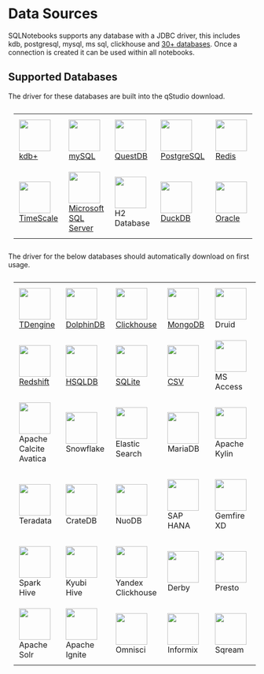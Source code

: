 # Data Sources

SQLNotebooks supports any database with a JDBC driver, this includes kdb, postgresql, mysql, ms sql, clickhouse and [30+ databases](https://www.timestored.com/qstudio/database/).
Once a connection is created it can be used within all notebooks.

## Supported Databases

The driver for these databases are built into the qStudio download.

<style>
#datatab td,#datatab th,table#datatab,#datata td,#datata th,table#datata  { border:0px; padding:11px; }
</style>

<table id="datata" class="dsource" style="box-shadow:none; width:auto;">
	<tbody><tr>
	<td><a <a href="https://www.timestored.com/qstudio/database/kdb"><img src="http://www.timestored.com/img/t.gif" height="64" width="64" class="zu-kdb"><div>kdb+</div></a></td>
	<td><a <a href="https://www.timestored.com/qstudio/database/mysql"><img src="http://www.timestored.com/img/t.gif" height="64" width="64" class="zu-mysql"><div>mySQL</div></a></td>
	<td><a <a href="https://www.timestored.com/qstudio/database/questdb"><img src="http://www.timestored.com/img/t.gif" height="64" width="64" class="zu-questdb"><div>QuestDB</div></a></td>
	<td><a <a href="https://www.timestored.com/qstudio/database/postgres"><img src="http://www.timestored.com/img/t.gif" height="64" width="64" class="zu-postgres"><div>PostgreSQL</div></a></td>
	<td><a <a href="https://www.timestored.com/qstudio/database/../help/redis-sql-editor"><img src="http://www.timestored.com/img/t.gif" height="64" width="64" class="zu-redis"><div>Redis</div></a></td>
	</tr>
	<tr>
	<td><a <a href="https://www.timestored.com/qstudio/database/timescale"><img src="http://www.timestored.com/img/t.gif" height="64" width="64" class="zu-timescale"><div>TimeScale</div></a></td>
	<td><a <a href="https://www.timestored.com/qstudio/database/msserver"><img src="http://www.timestored.com/img/t.gif" height="64" width="64" class="zu-msserver"><div>Microsoft SQL Server</div></a></td>
	<td><img src="http://www.timestored.com/img/t.gif" height="64" width="64" class="zu-h2"><div>H2 Database</div></td>
	<td><a <a href="https://www.timestored.com/qstudio/help/duckdb-sql-editor"><img src="http://www.timestored.com/img/t.gif" height="64" width="64" class="zu-duckdb"><div>DuckDB</div></a></td>
	<td><a <a href="https://www.timestored.com/qstudio/database/oracle"><img src="http://www.timestored.com/img/t.gif" height="64" width="64" class="zu-oracle"><div>Oracle</div></a></td>
	</tr>
</tbody></table>



The driver for the below databases should automatically download on first usage.

<table id="datatab" class="dsource" style="box-shadow:none; border:0 !important; width:auto;">	
	<tbody><tr>
	<td><a href="https://www.timestored.com/qstudio/database/tdengine"><img src="http://www.timestored.com/img/t.gif" height="64" width="64" class="zu-tdengine"><div>TDengine</div></a></td>
	<td><a href="https://www.timestored.com/qstudio/database/dolphindb"><img src="http://www.timestored.com/img/t.gif" height="64" width="64" class="zu-dolphindb"><div>DolphinDB</div></a></td>
	<td><a href="https://www.timestored.com/qstudio/database/clickhouse"><img src="http://www.timestored.com/img/t.gif" height="64" width="64" class="zu-clickhouse"><div>Clickhouse</div></a></td>
	<td><a href="https://www.timestored.com/qstudio/database/mongodb"><img src="http://www.timestored.com/img/t.gif" height="64" width="64" class="zu-mongodb"><div>MongoDB</div></a></td>
	<td><img src="http://www.timestored.com/img/t.gif" height="64" width="64" class="zu-druid"><div>Druid</div></td>
	<td><img src="http://www.timestored.com/img/t.gif" height="64" width="64" class="zu-influxdb"><div>InfluxDB</div></td>
	<td><a href="https://www.timestored.com/qstudio/database/starrocks-client"><img src="http://www.timestored.com/img/t.gif" height="64" width="64" class="zu-starrocks" alt="starrocks database"><div>StarRocks</div></a></td>
	</tr>
	<tr>
	<td><a href="https://www.timestored.com/qstudio/database/redshift"><img src="http://www.timestored.com/img/t.gif" height="64" width="64" class="zu-redshift"><div>Redshift</div></a></td>
	<td><a href="https://www.timestored.com/qstudio/database/hsqldb"><img src="http://www.timestored.com/img/t.gif" height="64" width="64" class="zu-hsqldb_embedded"><div>HSQLDB</div></a></td>
	<td><a href="https://www.timestored.com/qstudio/database/sqlite"><img src="http://www.timestored.com/img/t.gif" height="64" width="64" class="zu-sqlite_jdbc"><div>SQLite</div></a></td>
	<td><a href="https://www.timestored.com/qstudio/database/csvjdbc"><img src="http://www.timestored.com/img/t.gif" height="64" width="64" class="zu-csvjdbc"><div>CSV</div></a></td>
	<td><img src="http://www.timestored.com/img/t.gif" height="64" width="64" class="zu-msaccess_ucanaccess"><div>MS Access</div></td>
	<td><img src="http://www.timestored.com/img/t.gif" height="64" width="64" class="zu-jdbc"><div>JDBC</div></td>
	<td><img src="http://www.timestored.com/img/t.gif" height="64" width="64" class="zu-doris" alt="apache doris"><div>Apache Doris</div></td>
	</tr>
	<tr>
	<td><img src="http://www.timestored.com/img/t.gif" height="64" width="64" class="zu-apache_calcite_avatica"><div>Apache Calcite Avatica</div></td>
	<td><img src="http://www.timestored.com/img/t.gif" height="64" width="64" class="zu-snowflake"><div>Snowflake</div></td>
	<td><img src="http://www.timestored.com/img/t.gif" height="64" width="64" class="zu-elasticsearch"><div>Elastic Search</div></td>
	<td><img src="http://www.timestored.com/img/t.gif" height="64" width="64" class="zu-mariadb"><div>MariaDB</div></td>
	<td><img src="http://www.timestored.com/img/t.gif" height="64" width="64" class="zu-apache_kylin"><div>Apache Kylin</div></td>
	<td><img src="http://www.timestored.com/img/t.gif" height="64" width="64" class="zu-db2_iseries"><div>DB2</div></td>
	<td><img src="http://www.timestored.com/img/t.gif" height="64" width="64" class="zu-singlestore" alt="SingleStore"><div>SingleStore</div></td>
	</tr>
	<tr>
	<td><img src="http://www.timestored.com/img/t.gif" height="64" width="64" class="zu-teradata"><div>Teradata</div></td>
	<td><img src="http://www.timestored.com/img/t.gif" height="64" width="64" class="zu-cratedb"><div>CrateDB</div></td>
	<td><img src="http://www.timestored.com/img/t.gif" height="64" width="64" class="zu-nuodb"><div>NuoDB</div></td>
	<td><img src="http://www.timestored.com/img/t.gif" height="64" width="64" class="zu-sap_hana"><div>SAP HANA</div></td>
	<td><img src="http://www.timestored.com/img/t.gif" height="64" width="64" class="zu-gemfire_xd"><div>Gemfire XD</div></td>
	<td><img src="http://www.timestored.com/img/t.gif" height="64" width="64" class="zu-snappydata"><div>Snappy Data Tibco</div></td>
	<td><img src="http://www.timestored.com/img/t.gif" height="64" width="64" class="zu-databend" alt="DataBend"><div>DataBend</div></td>
	</tr>
	<tr>
	<td><img src="http://www.timestored.com/img/t.gif" height="64" width="64" class="zu-spark_hive"><div>Spark Hive</div></td>
	<td><img src="http://www.timestored.com/img/t.gif" height="64" width="64" class="zu-kyuubi_hive"><div>Kyubi Hive</div></td>
	<td><img src="http://www.timestored.com/img/t.gif" height="64" width="64" class="zu-yandex_clickhouse"><div>Yandex Clickhouse</div></td>
	<td><img src="http://www.timestored.com/img/t.gif" height="64" width="64" class="zu-derby"><div>Derby</div></td>
	<td><img src="http://www.timestored.com/img/t.gif" height="64" width="64" class="zu-presto"><div>Presto</div></td>
	<td><img src="http://www.timestored.com/img/t.gif" height="64" width="64" class="zu-trino"><div>Trino</div></td>
	<td><img src="http://www.timestored.com/img/t.gif" height="64" width="64" class="zu-volt" alt="Volt"><div>Volt Active Data</div></td>
	</tr>
	<tr>
	<td><img src="http://www.timestored.com/img/t.gif" height="64" width="64" class="zu-apache_solrj"><div>Apache Solr</div></td>
	<td><img src="http://www.timestored.com/img/t.gif" height="64" width="64" class="zu-apache_ignite"><div>Apache Ignite</div></td>
	<td><img src="http://www.timestored.com/img/t.gif" height="64" width="64" class="zu-omnisci"><div>Omnisci</div></td>
	<td><img src="http://www.timestored.com/img/t.gif" height="64" width="64" class="zu-informix"><div>Informix</div></td>
	<td><img src="http://www.timestored.com/img/t.gif" height="64" width="64" class="zu-sqream"><div>Sqream</div></td>
	<td><a href="https://www.timestored.com/qstudio/database/mysql-aurora"><img src="http://www.timestored.com/img/t.gif" height="64" width="64" class="zu-database"><div>Aurora</div></a></td>
	</tr>
</tbody></table>